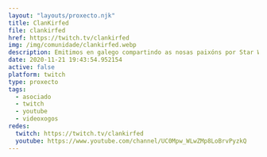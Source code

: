 ```yaml
---
layout: "layouts/proxecto.njk"
title: ClanKirfed
file: clankirfed
href: https://twitch.tv/clankirfed
img: /img/comunidade/clankirfed.webp
description: Emitimos en galego compartindo as nosas paixóns por Star Wars, os paxaros,
date: 2020-11-21 19:43:54.952154
active: false
platform: twitch
type: proxecto
tags:
  - asociado
  - twitch
  - youtube
  - videoxogos
redes:
  twitch: https://twitch.tv/clankirfed
  youtube: https://www.youtube.com/channel/UC0Mpw_WLwZMp8LoBrvPyzkQ
---
```

